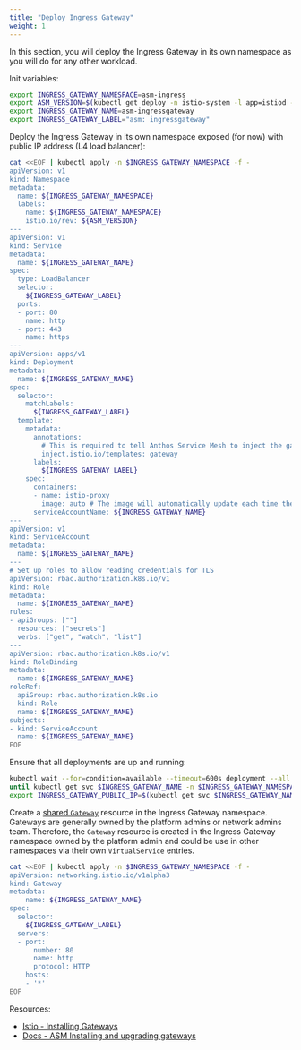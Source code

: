 ```yaml
---
title: "Deploy Ingress Gateway"
weight: 1
---
```

In this section, you will deploy the Ingress Gateway in its own namespace as you will do for any other workload.

Init variables:
```Bash
export INGRESS_GATEWAY_NAMESPACE=asm-ingress
export ASM_VERSION=$(kubectl get deploy -n istio-system -l app=istiod -o jsonpath={.items[*].metadata.labels.'istio\.io\/rev'}'{"\n"}')
export INGRESS_GATEWAY_NAME=asm-ingressgateway
export INGRESS_GATEWAY_LABEL="asm: ingressgateway"
```

Deploy the Ingress Gateway in its own namespace exposed (for now) with public IP address (L4 load balancer):
```Bash
cat <<EOF | kubectl apply -n $INGRESS_GATEWAY_NAMESPACE -f -
apiVersion: v1
kind: Namespace
metadata:
  name: ${INGRESS_GATEWAY_NAMESPACE}
  labels:
    name: ${INGRESS_GATEWAY_NAMESPACE}
    istio.io/rev: ${ASM_VERSION}
---
apiVersion: v1
kind: Service
metadata:
  name: ${INGRESS_GATEWAY_NAME}
spec:
  type: LoadBalancer
  selector:
    ${INGRESS_GATEWAY_LABEL}
  ports:
  - port: 80
    name: http
  - port: 443
    name: https
---
apiVersion: apps/v1
kind: Deployment
metadata:
  name: ${INGRESS_GATEWAY_NAME}
spec:
  selector:
    matchLabels:
      ${INGRESS_GATEWAY_LABEL}
  template:
    metadata:
      annotations:
        # This is required to tell Anthos Service Mesh to inject the gateway with the required configuration.
        inject.istio.io/templates: gateway
      labels:
        ${INGRESS_GATEWAY_LABEL}
    spec:
      containers:
      - name: istio-proxy
        image: auto # The image will automatically update each time the pod starts.
      serviceAccountName: ${INGRESS_GATEWAY_NAME}
---
apiVersion: v1
kind: ServiceAccount
metadata:
  name: ${INGRESS_GATEWAY_NAME}
---
# Set up roles to allow reading credentials for TLS
apiVersion: rbac.authorization.k8s.io/v1
kind: Role
metadata:
  name: ${INGRESS_GATEWAY_NAME}
rules:
- apiGroups: [""]
  resources: ["secrets"]
  verbs: ["get", "watch", "list"]
---
apiVersion: rbac.authorization.k8s.io/v1
kind: RoleBinding
metadata:
  name: ${INGRESS_GATEWAY_NAME}
roleRef:
  apiGroup: rbac.authorization.k8s.io
  kind: Role
  name: ${INGRESS_GATEWAY_NAME}
subjects:
- kind: ServiceAccount
  name: ${INGRESS_GATEWAY_NAME}
EOF
```

Ensure that all deployments are up and running:
```Bash
kubectl wait --for=condition=available --timeout=600s deployment --all -n $INGRESS_GATEWAY_NAMESPACE
until kubectl get svc $INGRESS_GATEWAY_NAME -n $INGRESS_GATEWAY_NAMESPACE -o jsonpath='{.status.loadBalancer}' | grep "ingress"; do : ; done
export INGRESS_GATEWAY_PUBLIC_IP=$(kubectl get svc $INGRESS_GATEWAY_NAME -n $INGRESS_GATEWAY_NAMESPACE -o jsonpath="{.status.loadBalancer.ingress[*].ip}")
```

Create a [shared `Gateway`](https://istio.io/latest/docs/setup/additional-setup/gateway/#shared-gateway) resource in the Ingress Gateway namespace. Gateways are generally owned by the platform admins or network admins team. Therefore, the `Gateway` resource is created in the Ingress Gateway namespace owned by the platform admin and could be use in other namespaces via their own `VirtualService` entries.
```Bash
cat <<EOF | kubectl apply -n $INGRESS_GATEWAY_NAMESPACE -f -
apiVersion: networking.istio.io/v1alpha3
kind: Gateway
metadata:
    name: ${INGRESS_GATEWAY_NAME}
spec:
  selector:
    ${INGRESS_GATEWAY_LABEL}
  servers:
  - port:
      number: 80
      name: http
      protocol: HTTP
    hosts:
    - '*'
EOF
```

Resources:
- [Istio - Installing Gateways](https://istio.io/latest/docs/setup/additional-setup/gateway)
- [Docs - ASM Installing and upgrading gateways](https://cloud.google.com/service-mesh/docs/gateways)